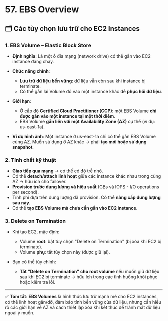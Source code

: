 # 57. EBS Overview

## 🗂 Các tùy chọn lưu trữ cho **EC2 Instances**

### 1. **EBS Volume** – Elastic Block Store

* **Định nghĩa**: Là một ổ đĩa mạng (network drive) có thể gắn vào EC2 instance đang chạy.
* **Chức năng chính**:

  * **Lưu trữ dữ liệu bền vững**: dữ liệu vẫn còn sau khi instance bị terminate.
  * Có thể gắn lại Volume đó vào một instance khác để **phục hồi dữ liệu**.
* **Giới hạn**:

  * Ở cấp độ **Certified Cloud Practitioner (CCP)**: một EBS Volume **chỉ được gắn vào một instance tại một thời điểm**.
  * EBS Volume **gắn liền với một Availability Zone (AZ)** cụ thể (ví dụ: us-east-1a).
* **Ví dụ hình ảnh**: Một instance ở us-east-1a chỉ có thể gắn EBS Volume cùng AZ. Muốn sử dụng ở AZ khác → phải **tạo mới hoặc sử dụng snapshot**.

### 2. **Tính chất kỹ thuật**

* **Giao tiếp qua mạng** → có thể có độ trễ nhỏ.
* Có thể **detach/attach linh hoạt** giữa các instance khác nhau trong cùng AZ → hữu ích cho failover.
* **Provision trước dung lượng và hiệu suất** (GBs và IOPS - I/O operations per second).
* Tính phí dựa trên dung lượng đã provision. Có thể **nâng cấp dung lượng sau này**.
* Có thể **tạo EBS Volume mà chưa cần gắn vào EC2 instance**.

### 3. **Delete on Termination**

* Khi tạo EC2, mặc định:

  * Volume **root**: bật tùy chọn "Delete on Termination" (bị xóa khi EC2 bị terminate).
  * Volume **phụ**: tắt tùy chọn này (được giữ lại).
* Bạn có thể tùy chỉnh:

  * **Tắt "Delete on Termination" cho root volume** nếu muốn giữ dữ liệu sau khi EC2 bị terminate → hữu ích trong các tình huống khôi phục hoặc kiểm tra lỗi.

---

✅ **Tóm tắt**:
**EBS Volumes** là hình thức lưu trữ mạnh mẽ cho EC2 instances, có thể linh hoạt gắn/dỡ, đảm bảo tính bền vững của dữ liệu, nhưng cần hiểu rõ các giới hạn về AZ và cách thiết lập xóa khi kết thúc để tránh mất dữ liệu ngoài ý muốn.
